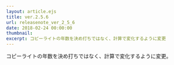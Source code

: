 ```yaml
---
layout: article.ejs
title: ver.2.5.6
url: releasenote_ver_2_5_6
date: 2018-02-24 00:00:00
thumbnail: 
excerpt: コピーライトの年数を決め打ちではなく、計算で変化するように変更
---
```


コピーライトの年数を決め打ちではなく、計算で変化するように変更。
